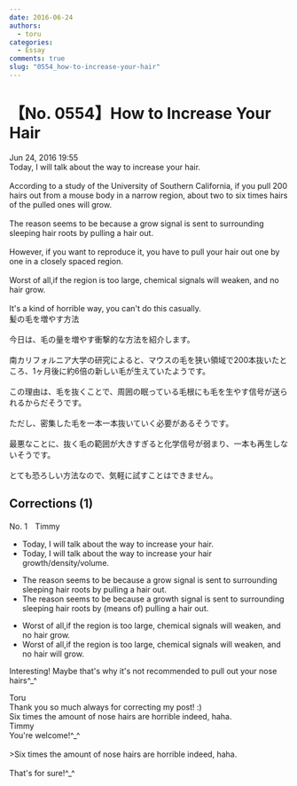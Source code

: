 ```yaml
---
date: 2016-06-24
authors:
  - toru
categories:
  - Essay
comments: true
slug: "0554_how-to-increase-your-hair"
---
```


# 【No. 0554】How to Increase Your Hair
<div class="date">Jun 24, 2016 19:55</div>
<div id="post"><div id="body_show_ori">
Today, I will talk about the way to increase your hair.<br/><br/>According to a study of the University of Southern California, if you pull 200 hairs out from a mouse body in a narrow region, about two to six times hairs of the pulled ones will grow.<br/><br/>The reason seems to be because a grow signal is sent to surrounding sleeping hair roots by pulling a hair out.<br/><br/>However, if you want to reproduce it, you have to pull your hair out one by one in a closely spaced region.<br/><br/>Worst of all,if the region is too large, chemical signals will weaken, and no hair grow.<br/><br/>It's a kind of horrible way, you can't do this casually.
</div></div>

<!-- more -->

<div id="post_ja"><div id="body_show_mo">
髪の毛を増やす方法<br/><br/>今日は、毛の量を増やす衝撃的な方法を紹介します。<br/><br/>南カリフォルニア大学の研究によると、マウスの毛を狭い領域で200本抜いたところ、1ヶ月後に約6倍の新しい毛が生えていたようです。<br/><br/>この理由は、毛を抜くことで、周囲の眠っている毛根にも毛を生やす信号が送られるからだそうです。<br/><br/>ただし、密集した毛を一本一本抜いていく必要があるそうです。<br/><br/>最悪なことに、抜く毛の範囲が大きすぎると化学信号が弱まり、一本も再生しないそうです。<br/><br/>とても恐ろしい方法なので、気軽に試すことはできません。
</div></div>

## Corrections (1)
<div id="block"><div class="first_name"> No. 1　<span class="just_name">Timmy</span></div><div id="block2">
<ul class="correction_field">
<li class="incorrect">Today, I will talk about the way to increase your hair.</li>
<li class="corrected correct">
Today, I will talk about the way to increase your hair <span class="f_blue">growth</span>/<span class="f_blue">density</span>/<span class="f_blue">volume</span>.
</li>
</ul>
<ul class="correction_field">
<li class="incorrect">The reason seems to be because a grow signal is sent to surrounding sleeping hair roots by pulling a hair out.</li>
<li class="corrected correct">
The reason seems to be because a grow<span class="f_blue">th</span> signal is sent to surrounding sleeping hair roots by (<span class="f_blue">means of</span>) pulling a hair out.
</li>
</ul>
<ul class="correction_field">
<li class="incorrect">Worst of all,if the region is too large, chemical signals will weaken, and no hair grow.</li>
<li class="corrected correct">
Worst of all,if the region is too large, chemical signals will weaken, and no hair <span class="f_blue">will</span> grow.
</li>
</ul>
<p class="comment_small">
 Interesting! Maybe that's why it's not recommended to pull out your nose hairs^_^
</p>

</div><div class="name"><span class="just_name">Toru</span><br>
Thank you so much always for correcting my post! :)<br/>Six times the amount of nose hairs are horrible indeed, haha.
</div>
<div class="name"><span class="just_name">Timmy</span><br>
You're welcome!^_^<br/><br/>&gt;Six times the amount of nose hairs are horrible indeed, haha.<br/><br/>That's for sure!^_^
</div>
</div>
